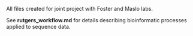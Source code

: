 All files created for joint project with Foster and Maslo labs.

See **rutgers_workflow.md** for details describing bioinformatic processes applied to sequence data.  
